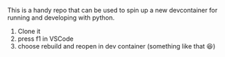 This is a handy repo that can be used to spin up a new devcontainer for running and developing with python.

1. Clone it
2. press f1 in VSCode
3. choose rebuild and reopen in dev container (something like that 😆)